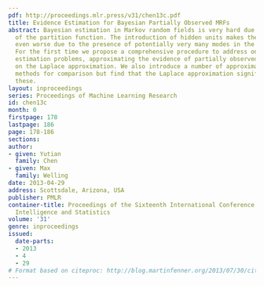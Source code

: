 ```yaml
---
pdf: http://proceedings.mlr.press/v31/chen13c.pdf
title: Evidence Estimation for Bayesian Partially Observed MRFs
abstract: Bayesian estimation in Markov random fields is very hard due to the intractability
  of the partition function. The introduction of hidden units makes the situation
  even worse due to the presence of potentially very many modes in the posterior distribution.
  For the first time we propose a comprehensive procedure to address one of the Bayesian
  estimation problems, approximating the evidence of partially observed MRFs based
  on the Laplace approximation. We also introduce a number of approximate MCMC-based
  methods for comparison but find that the Laplace approximation significantly outperforms
  these.
layout: inproceedings
series: Proceedings of Machine Learning Research
id: chen13c
month: 0
firstpage: 178
lastpage: 186
page: 178-186
sections: 
author:
- given: Yutian
  family: Chen
- given: Max
  family: Welling
date: 2013-04-29
address: Scottsdale, Arizona, USA
publisher: PMLR
container-title: Proceedings of the Sixteenth International Conference on Artificial
  Intelligence and Statistics
volume: '31'
genre: inproceedings
issued:
  date-parts:
  - 2013
  - 4
  - 29
# Format based on citeproc: http://blog.martinfenner.org/2013/07/30/citeproc-yaml-for-bibliographies/
---
```

